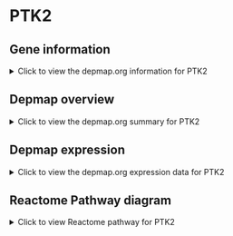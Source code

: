<h1>PTK2</h1>

<h2>Gene information</h2>
<details>
  <summary>Click to view the depmap.org information for PTK2</summary>
  <iframe src="https://depmap.org/portal/gene/PTK2?tab=about" style="border:none;width:100%;height:800px"></iframe>
</details>

<h2>Depmap overview</h2>
<details>
  <summary>Click to view the depmap.org summary for PTK2</summary>
  <iframe src="https://depmap.org/portal/gene/PTK2?tab=overview" style="border:none;width:100%;height:800px"></iframe>
</details>

<h2>Depmap expression</h2>
<details>
  <summary>Click to view the depmap.org expression data for PTK2</summary>
  <iframe src="https://depmap.org/portal/gene/PTK2?tab=characterization" style="border:none;width:100%;height:800px"></iframe>
</details>



<h2>Reactome Pathway diagram</h2>
<details>
  <summary>Click to view Reactome pathway for PTK2</summary>
  <p>Estrogen-dependent nuclear events downstream of ESR-membrane signaling</p>
  <iframe src="https://reactome.org/PathwayBrowser/#/R-HSA-9634638" style="border:none;width:100%;height:800px"></iframe>
</details>



